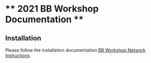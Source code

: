 # ** 2021 BB Workshop Documentation **

## Installation
Please follow the installation documentation [BB Workshop Network Instructions](./BB%20Workshop%20Network%20Instructions.md)